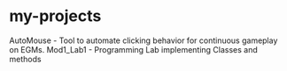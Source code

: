 # my-projects

AutoMouse - Tool to automate clicking behavior for continuous gameplay on EGMs.
Mod1_Lab1 - Programming Lab implementing Classes and methods
